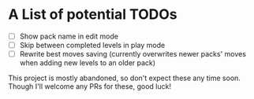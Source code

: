 # A List of potential TODOs

* [ ] Show pack name in edit mode
* [ ] Skip between completed levels in play mode
* [ ] Rewrite best moves saving (currently overwrites newer packs' moves when adding new levels to an older pack)

This project is mostly abandoned, so don't expect these any time soon. Though I'll welcome any PRs for these, good luck!
